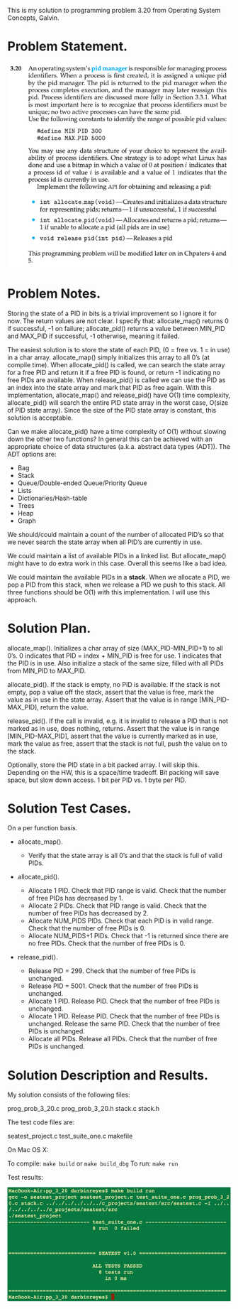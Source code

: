 This is my solution to programming problem 3.20 from Operating System Concepts, Galvin.


Problem Statement.
===



![](imgs/img0.png)


Problem Notes.
===


Storing the state of a PID in bits is a trivial improvement so I ignore it for now. The return values are not clear. I specify that: allocate_map() returns 0 if successful, -1 on failure; allocate_pid() returns a value between MIN_PID and MAX_PID if successful, -1 otherwise, meaning it failed.


The easiest solution is to store the state of each PID, (0 = free vs. 1 = in use) in a char array. allocate_map() simply initializes this array to all 0’s (at compile time). When allocate_pid() is called, we can search the state array for a free PID and return it if a free PID is found, or return -1 indicating no free PIDs are available. When release_pid() is called we can use the PID as an index into the state array and mark that PID as free again. With this implementation, allocate_map() and release_pid() have O(1) time complexity, allocate_pid() will search the entire PID state array in the worst case, O(size of PID state array). Since the size of the PID state array is constant, this solution is acceptable.


Can we make allocate_pid() have a time complexity of O(1) without slowing down the other two functions? In general this can be achieved with an appropriate choice of data structures (a.k.a. abstract data types (ADT)). The ADT options are:


* Bag
* Stack
* Queue/Double-ended Queue/Priority Queue
* Lists
* Dictionaries/Hash-table
* Trees
* Heap
* Graph


We should/could maintain a count of the number of allocated PID’s so that we never search the state array when all PID’s are currently in use.


We could maintain a list of available PIDs in a linked list. But allocate_map() might have to do extra work in this case. Overall this seems like a bad idea.


We could maintain the available PIDs in a **stack**. When we allocate a PID, we pop a PID from this stack, when we release a PID we push to this stack. All three functions should be O(1) with this implementation. I will use this approach.


Solution Plan.
===


allocate_map(). Initializes a char array of size (MAX_PID-MIN_PID+1) to all 0’s. 0 indicates that PID = index + MIN_PID is free for use. 1 indicates that the PID is in use. Also initialize a stack of the same size, filled with all PIDs from MIN_PID to MAX_PID.


allocate_pid(). If the stack is empty, no PID is available. If the stack is not empty, pop a value off the stack, assert that the value is free, mark the value as in use in the state array. Assert that the value is in range [MIN_PID-MAX_PID], return the value.


release_pid(). If the call is invalid, e.g. it is invalid to release a PID that is not marked as in use, does nothing, returns. Assert that the value is in range [MIN_PID-MAX_PID], assert that the value is currently marked as in use, mark the value as free, assert that the stack is not full, push the value on to the stack.


Optionally, store the PID state in a bit packed array. I will skip this. Depending on the HW, this is a space/time tradeoff. Bit packing will save space, but slow down access. 1 bit per PID vs. 1 byte per PID.


Solution Test Cases.
===


On a per function basis.


* allocate_map().
  * Verify that the state array is all 0’s and that the stack is full of valid PIDs.


* allocate_pid().
  * Allocate 1 PID. Check that PID range is valid. Check that the number of free PIDs has decreased by 1.
  * Allocate 2 PIDs. Check that PID range is valid. Check that the number of free PIDs has decreased by 2.
  * Allocate NUM_PIDS PIDs. Check that each PID is in valid range. Check that the number of free PIDs is 0.
  * Allocate NUM_PIDS+1 PIDs. Check that -1 is returned since there are no free PIDs. Check that the number of free PIDs is 0.


* release_pid().
  * Release PID = 299. Check that the number of free PIDs is unchanged.
  * Release PID = 5001.  Check that the number of free PIDs is unchanged.
  * Allocate 1 PID. Release PID.  Check that the number of free PIDs is unchanged.
  * Allocate 1 PID. Release PID.  Check that the number of free PIDs is unchanged. Release the same PID. Check that the number of free PIDs is unchanged.
  * Allocate all PIDs. Release all PIDs. Check that the number of free PIDs is unchanged.

Solution Description and Results.
===


My solution consists of the following files:

prog_prob_3_20.c
prog_prob_3_20.h
stack.c
stack.h

The test code files are:

seatest_project.c
test_suite_one.c
makefile

On Mac OS X:

To compile: `make build` or `make build_dbg`
To run: `make run`

Test results:


![](imgs/img1.png)